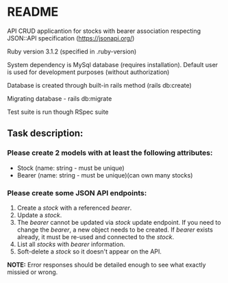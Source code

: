 # README

API CRUD applicantion for stocks with bearer association respecting JSON::API specification (https://jsonapi.org/)

Ruby version 3.1.2 (specified in .ruby-version)

System dependency is MySql database (requires installation). Default user is used for development purposes (without authorization)

Database is created through built-in rails method (rails db:create)

Migrating database - rails db:migrate

Test suite is run though RSpec suite

## Task description:

### Please create 2 models with at least the following attributes:
* Stock (name: string - must be unique)
* Bearer (name: string - must be unique)(can own many stocks)

### Please create some JSON API endpoints:
1. Create a _stock_ with a referenced _bearer_.
2. Update a _stock_.
3. The _bearer_ cannot be updated via _stock_ update endpoint. If you need to change the _bearer_, a new object needs to be created. If _bearer_ exists already, it must be re-used and connected to the _stock_.
4. List all _stocks_ with _bearer_ information.
5. Soft-delete a _stock_ so it doesn't appear on the API.

**NOTE:** Error responses should be detailed enough to see what exactly missied or wrong.